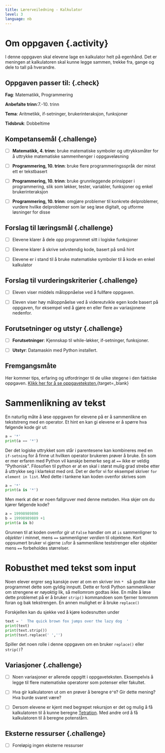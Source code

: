 ```yaml
---
title: Lærerveiledning - Kalkulator
level: 3
language: nb
---
```



# Om oppgaven {.activity}

I denne oppgaven skal elevene lage en kalkulator helt på egenhånd. Det er
meningen at kalkulatoren skal kunne legge sammen, trekke fra, gange og dele to
tall på hverandre.

## Oppgaven passer til: {.check}

 __Fag__: Matematikk, Programmering

 __Anbefalte trinn__:7.-10. trinn

 __Tema__: Aritmetikk, if-setninger, brukerinteraksjon, funksjoner

 __Tidsbruk__: Dobbeltime

## Kompetansemål {.challenge}

- [ ] __Matematikk, 4. trinn__: bruke matematiske symboler og uttrykksmåter for
      å uttrykke matematiske sammenhenger i oppgaveløsning

- [ ] __Programmering, 10. trinn__: bruke flere programmeringsspråk der minst
      ett er tekstbasert

- [ ] __Programmering, 10. trinn__: bruke grunnleggende prinsipper i
      programmering, slik som løkker, tester, variabler, funksjoner og enkel
      brukerinteraksjon

- [ ] __Programmering, 10. trinn__: omgjøre problemer til konkrete delproblemer,
      vurdere hvilke delproblemer som lar seg løse digitalt, og utforme
      løsninger for disse

## Forslag til læringsmål {.challenge}

- [ ] Elevene klarer å dele opp programmet sitt i logiske funksjoner

- [ ] Elevene klarer å skrive selvstendig kode, basert på små hint

- [ ] Elevene er i stand til å bruke matematiske symboler til å kode en enkel
      kalkulator

## Forslag til vurderingskriterier {.challenge}

- [ ] Eleven viser middels måloppnåelse ved å fullføre oppgaven.

- [ ] Eleven viser høy måloppnåelse ved å videreutvikle egen kode basert på
      oppgaven, for eksempel ved å gjøre en eller flere av variasjonene
      nedenfor.

## Forutsetninger og utstyr {.challenge}

- [ ]  __Forutsetninger__: Kjennskap til while-løkker, if-setninger, funksjoner.

- [ ]  __Utstyr__: Datamaskin med Python installert.

## Fremgangsmåte

 Her kommer tips, erfaring og utfordringer til de ulike stegene i den faktiske
 oppgaven. [Klikk her for å se
 oppgaveteksten.](../kalkulator/kalkulator.html){target=_blank}


# Sammenlikning av tekst

En naturlig måte å løse oppgaven for elevene på er å sammenlikne en tekststreng
med en operator. Et hint en kan gi elevene er å spørre hva følgende kode gir ut:

```python
a = '*'
print(a == '*')
```

Der det logiske uttrykket som står i parentesene kan kombineres med en
`if-setning` for å finne ut hvilken operator brukeren prøver å bruke. En som er
mer erfaren med Python vil kanskje bemerke seg at `==` ikke er veldig
"Pythonisk". Filosofien til python er at en skal i størst mulig grad strebe
etter å uttrykke seg i klartekst med ord. Det er derfor vi for eksempel skriver
`for element in list`. Med dette i tankene kan koden ovenfor skrives som

```python
a = '*'
print(a is '*')
```

Men merk at det er noen fallgruver med denne metoden. Hva skjer om du kjører
følgende kode?

```python
a = 19998989890
b = 19998989889 +1
print(a is b)
```

Grunnen til at koden ovenfor gir ut `False` handler om at `is` sammenligner to
*objekter* i minnet, mens `==` sammenligner *verdien* til objektene. Kort
oppsumert bruker vi gjerne `is`for å sammenlikne teststrenger eller objekter
mens `==` forbeholdes størrelser.


# Robusthet med tekst som input

Noen elever ergrer seg kanskje over at om en skriver inn `* ` så godtar ikke
programmet dette som gyldig innputt. Dette er fordi Python sammenlikner om
strengene er *nøyaktig* lik, så mellomrom godtas ikke. En måte å løse dette
problemet på er å bruker `strip()` kommandoen som fjerner tomromm foran og bak
tekstrengen. En annen mulighet er å bruke `replace()`

Forskjellen kan du sjekke ved å kjøre kodesnutten under

```python
text = '  The quick brown fox jumps over the lazy dog  '
print(text)
print(text.strip())
print(text.replace(' ','')
```

Spiller det noen rolle i denne oppgaven om en bruker `replace()` eller `strip()`?

## Variasjoner {.challenge}

- [ ] Noen variasjoner er allerede oppgitt i oppgaveteksten. Eksempelvis å legge
      til flere matematiske operatorer som potenser eller fakultet.

- [ ] Hva gir kalkulatoren ut om en prøver å beregne `0^0`? Gir dette mening?
      Hva burde svaret være?

- [ ] Dersom elevene er kjent med begrepet rekursjon er det og mulig å få
      kalkulatoren til å kunne beregne
      [Tetration](https://en.wikipedia.org/wiki/Tetration). Med andre ord å få
      kalkulatoren til å beregne potenstårn.

## Eksterne ressurser {.challenge}

- [ ] Foreløpig ingen eksterne ressurser

